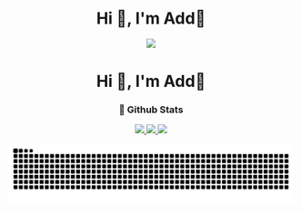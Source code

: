 <h1 align="center">Hi 👋, I'm Add🎈</h1>

<!--
**0118Add/0118Add** is a ✨ _special_ ✨ repository because its `README.md` (this file) appears on your GitHub profile.
Here are some ideas to get you started:
- 🔭 I’m currently working on ...
- 🌱 I’m currently learning ...
- 👯 I’m looking to collaborate on ...
- 🤔 I’m looking for help with ...
- 💬 Ask me about ...
- 📫 How to reach me: ...
- 😄 Pronouns: ...
- ⚡ Fun fact: ...
-->

<div align="center">
<img src=https://github-readme-stats.vercel.app/api?username=0118Add&theme=transparent&locale=en&hide_border=true&show_icons=true&icon_color=9f9f9f" >
</div>


<h1 align="center">Hi 👋, I'm Add🎈</h1>
<h3 align="center">🌈 Github Stats</h3>  

<div align="center">
  <a href="https://github.com/0118Add">
  <img height="150em" src="https://github-readme-stats.vercel.app/api?username=0118Add&show_icons=true&theme=default_repocard"/>
  <img height="150em" src="http://github-readme-streak-stats.herokuapp.com?user=0118Add&theme=default_repocard"/>  
  <img height="220em" src="https://github-profile-summary-cards.vercel.app/api/cards/profile-details?username=0118Add&theme=vue"/>
</div>
  
  
  ![Snake animation](https://github.com/0118Add/0118Add/blob/output/github-contribution-grid-snake.svg)

